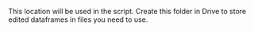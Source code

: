 This location will be used in the script.
Create this folder in Drive to store edited dataframes in files you need to use.
